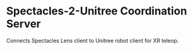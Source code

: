 # Spectacles-2-Unitree Coordination Server

Connects Spectacles Lens client to Unitree robot client for XR teleop.
